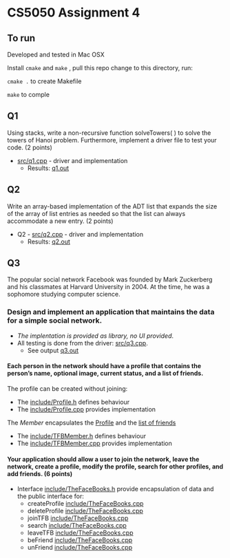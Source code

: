 
# CS5050 Assignment 4

## To run

Developed and tested in Mac OSX 

Install `cmake` and `make` , pull this repo change to this directory, run:

`cmake .` to create Makefile

`make` to comple


## Q1

Using stacks, write a non-recursive function solveTowers( ) to solve the towers of Hanoi problem. Furthermore, implement a driver file to test your code. (2 points)

- [src/q1.cpp](src/q1.cpp) - driver and implementation
  - Results: [q1.out](q1.out)
  
## Q2

Write an array-based implementation of the ADT list that expands the size of the array of list entries as needed so that the list can always accommodate a new entry. (2 points)
* Q2 - [src/q2.cpp](src/q2.cpp)  - driver and implementation
  * Results: [q2.out](q2.out)
  
## Q3

The popular social network Facebook was founded by Mark Zuckerberg and his classmates at Harvard University in 2004. At the time, he was a sophomore studying computer science.

### Design and implement an application that maintains the data for a simple social network.

* _The implentation is provided as library, no UI provided_. 
* All testing is done from the driver: [src/q3.cpp](src/q3.cpp). 
  * See output [q3.out](q3.out)

#### Each person in the network should have a profile that contains the person’s name, optional image, current status, and a list of friends. 

The profile can be created without joining:
* The [include/Profile.h](include/Profile.h) defines  behaviour
* The [include/Profile.cpp](include/Profile.cpp) provides implementation

The _Member_ encapsulates the [Profile](include/TFBMember.h#L18) and the [list of friends](include/TFBMember.h#L20)
* The [include/TFBMember.h](include/TFBMember.h) defines  behaviour
* The [include/TFBMember.cpp](include/TFBMember.cpp) provides implementation


#### Your application should allow a user to join the network, leave the network, create a profile, modify the profile, search for other profiles, and add friends. (6 points)

* Interface [include/TheFaceBooks.h](include/TheFaceBooks.h) provide encapsulation of data and the public interface for:
   * createProfile [include/TheFaceBooks.cpp](include/TheFaceBooks.cpp#L23)
   * deleteProfile [include/TheFaceBooks.cpp](include/TheFaceBooks.cpp#L47)
   * joinTFB [include/TheFaceBooks.cpp](include/TheFaceBooks.cpp#L29)
   * search [include/TheFaceBooks.cpp](include/TheFaceBooks.cpp#L35)
   * leaveTFB [include/TheFaceBooks.cpp](include/TheFaceBooks.cpp#L56)
   * beFriend [include/TheFaceBooks.cpp](include/TheFaceBooks.cpp#L62)
   * unFriend [include/TheFaceBooks.cpp](include/TheFaceBooks.cpp#L67)

 
